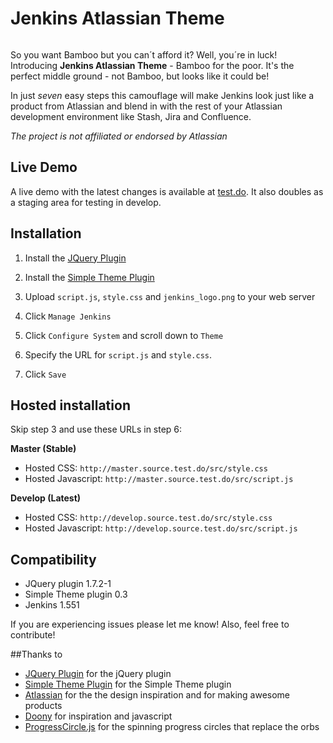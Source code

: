 # Jenkins Atlassian Theme

<img src="http://danieljonsson.net/jenkins_beard.png" alt="" />

So you want Bamboo but you can´t afford it? Well, you´re in luck! Introducing **Jenkins Atlassian Theme** - Bamboo for the poor. It's the perfect middle ground - not Bamboo, but looks like it could be! 

In just *seven* easy steps this camouflage will make Jenkins look just like a product from Atlassian and blend in with the rest of your Atlassian development environment like Stash, Jira and Confluence. 

*The project is not affiliated or endorsed by Atlassian*

## Live Demo 
A live demo with the latest changes is available at [test.do][livedemo]. It also doubles as a staging area for testing in develop. 

## Installation 

1. Install the [JQuery Plugin][jquery]

1. Install the [Simple Theme Plugin][simple]

1. Upload `script.js`, `style.css` and `jenkins_logo.png` to your web server

1. Click `Manage Jenkins`

1. Click `Configure System` and scroll down to `Theme`

1. Specify the URL for `script.js` and `style.css`. 

1. Click `Save`

## Hosted installation
Skip step 3 and use these URLs in step 6:

**Master (Stable)**
- Hosted CSS: `http://master.source.test.do/src/style.css`
- Hosted Javascript: `http://master.source.test.do/src/script.js`

**Develop (Latest)**
- Hosted CSS: `http://develop.source.test.do/src/style.css`
- Hosted Javascript: `http://develop.source.test.do/src/script.js`


## Compatibility
- JQuery plugin 1.7.2-1
- Simple Theme plugin 0.3
- Jenkins 1.551

If you are experiencing issues please let me know! Also, feel free to contribute!

##Thanks to
- [JQuery Plugin][jquery] for the jQuery plugin
- [Simple Theme Plugin][simple] for the Simple Theme plugin
- [Atlassian][atlassian] for the the design inspiration and for making awesome products
- [Doony][doony] for inspiration and javascript
- [ProgressCircle.js][progresscircle] for the spinning progress circles that replace the orbs 

[jquery]: https://wiki.jenkins-ci.org/display/JENKINS/jQuery+Plugin
[simple]: https://wiki.jenkins-ci.org/display/JENKINS/Simple+Theme+Plugin
[doony]: https://github.com/kevinburke/doony
[progresscircle]: https://github.com/qiao/ProgressCircle.js
[atlassian]: http://atlassian.com
[livedemo]: http://test.do
